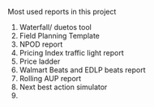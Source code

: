 Most used reports in this project
1. Waterfall/ duetos tool
2. Field Planning Template
3. NPOD report
4. Pricing Index traffic light report
5. Price ladder
6. Walmart Beats and EDLP beats report
7. Rolling AUP report
8. Next best action simulator
9. 